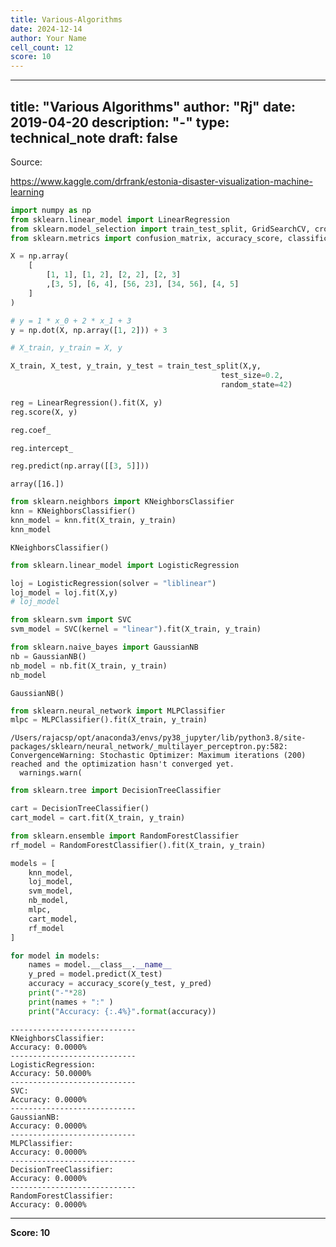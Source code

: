 ```yaml
---
title: Various-Algorithms
date: 2024-12-14
author: Your Name
cell_count: 12
score: 10
---
```


---
title: "Various Algorithms"
author: "Rj"
date: 2019-04-20
description: "-"
type: technical_note
draft: false
---
Source:

https://www.kaggle.com/drfrank/estonia-disaster-visualization-machine-learning


```python
import numpy as np
from sklearn.linear_model import LinearRegression
from sklearn.model_selection import train_test_split, GridSearchCV, cross_val_score
from sklearn.metrics import confusion_matrix, accuracy_score, classification_report

X = np.array(
    [
        [1, 1], [1, 2], [2, 2], [2, 3]
        ,[3, 5], [6, 4], [56, 23], [34, 56], [4, 5]
    ]
)

# y = 1 * x_0 + 2 * x_1 + 3
y = np.dot(X, np.array([1, 2])) + 3

# X_train, y_train = X, y

X_train, X_test, y_train, y_test = train_test_split(X,y,
                                               test_size=0.2,
                                               random_state=42)
```


```python
reg = LinearRegression().fit(X, y)
reg.score(X, y)

reg.coef_

reg.intercept_

reg.predict(np.array([[3, 5]]))
```




    array([16.])




```python
from sklearn.neighbors import KNeighborsClassifier
knn = KNeighborsClassifier()
knn_model = knn.fit(X_train, y_train)
knn_model
```




    KNeighborsClassifier()




```python
from sklearn.linear_model import LogisticRegression

loj = LogisticRegression(solver = "liblinear")
loj_model = loj.fit(X,y)
# loj_model
```


```python
from sklearn.svm import SVC
svm_model = SVC(kernel = "linear").fit(X_train, y_train)
```


```python
from sklearn.naive_bayes import GaussianNB
nb = GaussianNB()
nb_model = nb.fit(X_train, y_train)
nb_model
```




    GaussianNB()




```python
from sklearn.neural_network import MLPClassifier
mlpc = MLPClassifier().fit(X_train, y_train)
```

    /Users/rajacsp/opt/anaconda3/envs/py38_jupyter/lib/python3.8/site-packages/sklearn/neural_network/_multilayer_perceptron.py:582: ConvergenceWarning: Stochastic Optimizer: Maximum iterations (200) reached and the optimization hasn't converged yet.
      warnings.warn(



```python
from sklearn.tree import DecisionTreeClassifier

cart = DecisionTreeClassifier()
cart_model = cart.fit(X_train, y_train)
```


```python
from sklearn.ensemble import RandomForestClassifier
rf_model = RandomForestClassifier().fit(X_train, y_train)
```


```python
models = [
    knn_model,
    loj_model,
    svm_model,
    nb_model,
    mlpc,
    cart_model,
    rf_model
]

for model in models:
    names = model.__class__.__name__
    y_pred = model.predict(X_test)
    accuracy = accuracy_score(y_test, y_pred)
    print("-"*28)
    print(names + ":" )
    print("Accuracy: {:.4%}".format(accuracy))
```

    ----------------------------
    KNeighborsClassifier:
    Accuracy: 0.0000%
    ----------------------------
    LogisticRegression:
    Accuracy: 50.0000%
    ----------------------------
    SVC:
    Accuracy: 0.0000%
    ----------------------------
    GaussianNB:
    Accuracy: 0.0000%
    ----------------------------
    MLPClassifier:
    Accuracy: 0.0000%
    ----------------------------
    DecisionTreeClassifier:
    Accuracy: 0.0000%
    ----------------------------
    RandomForestClassifier:
    Accuracy: 0.0000%



---
**Score: 10**